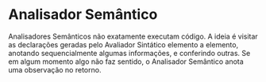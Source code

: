 # Analisador Semântico

Analisadores Semânticos não exatamente executam código. A ideia é visitar as declarações geradas pelo Avaliador Sintático elemento a elemento, anotando sequencialmente algumas informações, e conferindo outras. Se em algum momento algo não faz sentido, o Analisador Semântico anota uma observação no retorno.